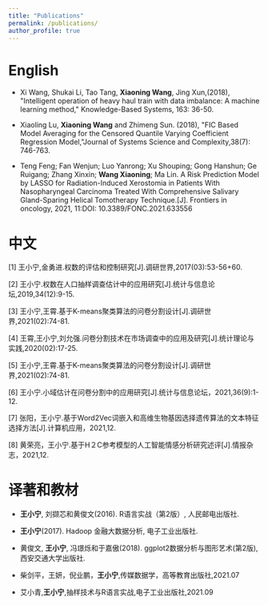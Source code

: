 ```yaml
---
title: "Publications"
permalink: /publications/
author_profile: true
---
```


# English 

- Xi Wang, Shukai Li, Tao Tang, **Xiaoning Wang**, Jing Xun,(2018), "Intelligent operation of heavy haul train with data imbalance: A machine learning method," Knowledge-Based Systems, 163: 36-50.

- Xiaoling Lu, **Xiaoning Wang** and Zhimeng Sun. (2018), "FIC Based Model Averaging for the Censored Quantile Varying Coefficient Regression Model,"Journal of Systems Science and Complexity,38(7): 746-763.


- Teng Feng; Fan Wenjun; Luo Yanrong; Xu Shouping; Gong Hanshun; Ge Ruigang; Zhang Xinxin; **Wang Xiaoning**; Ma Lin. A Risk Prediction Model by LASSO for Radiation-Induced Xerostomia in Patients With Nasopharyngeal Carcinoma Treated With Comprehensive Salivary Gland-Sparing Helical Tomotherapy Technique.[J]. Frontiers in oncology, 2021, 11:DOI: 10.3389/FONC.2021.633556

# 中文

[1] 王小宁,金勇进.权数的评估和控制研究[J].调研世界,2017(03):53-56+60.

[2] 王小宁.权数在人口抽样调查估计中的应用研究[J].统计与信息论坛,2019,34(12):9-15.

[3] 王小宁,王霄.基于K-means聚类算法的问卷分割设计[J].调研世界,2021(02):74-81.

[4] 王霄,王小宁,刘允强.问卷分割技术在市场调查中的应用及研究[J].统计理论与实践,2020(02):17-25.

[5] 王小宁,王霄.基于K-means聚类算法的问卷分割设计[J].调研世界,2021(02):74-81.

[6] 王小宁.小域估计在问卷分割中的应用研究[J].统计与信息论坛，2021,36(9):1-12.

[7] 张阳，王小宁.基于Word2Vec词嵌入和高维生物基因选择遗传算法的文本特征选择方法[J].计算机应用，2021,12.

[8] 黄荣亮，王小宁.基于H２C参考模型的人工智能情感分析研究述评[J].情报杂志，2021,12.




# 译著和教材

- **王小宁**, 刘撷芯和黄俊文(2016). R语言实战（第2版）, 人民邮电出版社.

- **王小宁**(2017). Hadoop 金融大数据分析, 电子工业出版社.

- 黄俊文, **王小宁**, 冯璟烁和于嘉傲(2018). ggplot2数据分析与图形艺术(第2版), 西安交通大学出版社.

- 柴剑平，王妍，倪业鹏，**王小宁**,传媒数据学，高等教育出版社,2021.07

- 艾小青,**王小宁**,抽样技术与R语言实战,电子工业出版社,2021.09

